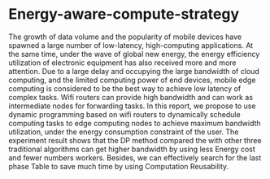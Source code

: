 # Energy-aware-compute-strategy
The growth of data volume and the popularity of mobile devices have spawned a large number of low-latency, high-computing applications. At the same time, under the wave of global new energy, the energy efficiency utilization of electronic equipment has also received more and more attention. Due to a large delay and occupying the large bandwidth of cloud computing, and the limited computing power of end devices, mobile edge computing is considered to be the best way to achieve low latency of complex tasks. Wifi routers can provide high bandwidth and can work as intermediate nodes for forwarding tasks. In this report, we propose to use dynamic programming based on wifi routers to dynamically schedule computing tasks to edge computing nodes to achieve maximum bandwidth utilization, under the energy consumption constraint of the user. The experiment result shows that the DP method compared the with other three traditional algorithms can get higher bandwidth by using less Energy cost and fewer numbers workers. Besides, we can effectively search for the last phase Table to save much time by using Computation Reusability.
